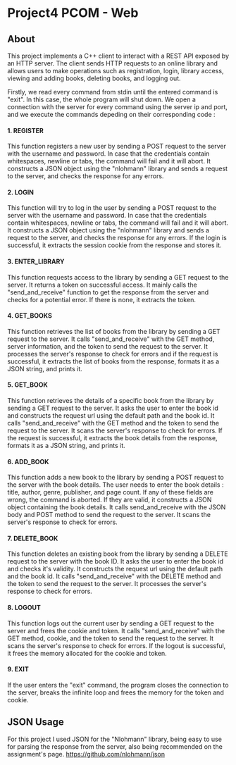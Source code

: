 # Project4 PCOM - Web

## About

This project implements a C++ client to interact with a REST API exposed by an HTTP server. The
client sends HTTP requests to an online library and allows users to make operations such as
registration, login, library access, viewing and adding books, deleting books, and logging out.

Firstly, we read every command from stdin until the entered command is "exit". In this case, the
whole program will shut down. We open a connection with the server for every command using the
server ip and port, and we execute the commands depeding on their corresponding code :

#### 1. REGISTER
This function registers a new user by sending a POST request to the server with the username and
password. In case that the credentials contain whitespaces, newline or tabs, the command will fail
and it will abort. It constructs a JSON object using the "nlohmann" library and sends a request to
the server, and checks the response for any errors.

#### 2. LOGIN
This function will try to log in the user by sending a POST request to the server with the username
and password. In case that the credentials contain whitespaces, newline or tabs, the command will
fail and it will abort. It constructs a JSON object using the "nlohmann" library and sends a
request to the server, and checks the response for any errors. If the login is successful, it
extracts the session cookie from the response and stores it.

#### 3. ENTER_LIBRARY
This function requests access to the library by sending a GET request to the server. It returns a
token on successful access. It mainly calls the "send_and_receive" function to get the response
from the server and checks for a potential error. If there is none, it extracts the token.

#### 4. GET_BOOKS
This function retrieves the list of books from the library by sending a GET request to the server.
It calls "send_and_receive" with the GET method, server information, and the token to send the
request to the server. It processes the server's response to check for errors and if the request is
successful, it extracts the list of books from the response, formats it as a JSON string, and
prints it.

#### 5. GET_BOOK
This function retrieves the details of a specific book from the library by sending a GET request to
the server. It asks the user to enter the book id and constructs the request url using the default
path and the book id. It calls "send_and_receive" with the GET method and the token to send the
request to the server. It scans the server's response to check for errors. If the request is
successful, it extracts the book details from the response, formats it as a JSON string, and prints
it.

#### 6. ADD_BOOK
This function adds a new book to the library by sending a POST request to the server with the book
details. The user needs to enter the book details : title, author, genre, publisher, and page
count. If any of these fields are wrong, the command is aborted. If they are valid, it constructs
a JSON object containing the book details. It calls send_and_receive with the JSON body and POST
method to send the request to the server. It scans the server's response to check for errors.

#### 7. DELETE_BOOK
This function deletes an existing book from the library by sending a DELETE request to the server
with the book ID. It asks the user to enter the book id and checks it's validity. It constructs
the request url using the default path and the book id. It calls "send_and_receive" with the DELETE
method and the token to send the request to the server. It processes the server's response to check
for errors.

#### 8. LOGOUT
This function logs out the current user by sending a GET request to the server and frees the cookie
and token. It calls "send_and_receive" with the GET method, cookie, and the token to send the
request to the server. It scans the server's response to check for errors. If the logout is
successful, it frees the memory allocated for the cookie and token.

#### 9. EXIT
If the user enters the "exit" command, the program closes the connection to the server, breaks the
infinite loop and frees the memory for the token and cookie.

## JSON Usage

For this project I used JSON for the "Nlohmann" library, being easy to use for parsing the response from the server, also being recommended on the assignment's page.
https://github.com/nlohmann/json